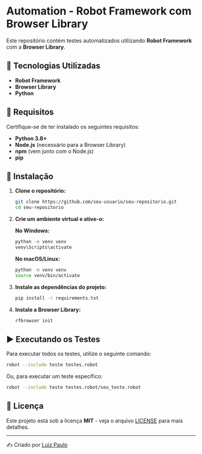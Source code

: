 # Automation - Robot Framework com Browser Library

Este repositório contém testes automatizados utilizando **Robot Framework** com a **Browser Library**.

## 🚀 Tecnologias Utilizadas

- **Robot Framework**
- **Browser Library**
- **Python**

## 📌 Requisitos

Certifique-se de ter instalado os seguintes requisitos:

- **Python 3.8+**
- **Node.js** (necessário para a Browser Library)
- **npm** (vem junto com o Node.js)
- **pip**

## 🔧 Instalação

1. **Clone o repositório:**
   ```sh
   git clone https://github.com/seu-usuario/seu-repositorio.git
   cd seu-repositorio
   ```

2. **Crie um ambiente virtual e ative-o:**

   **No Windows:**
   ```sh
   python -m venv venv
   venv\Scripts\activate
   ```

   **No macOS/Linux:**
   ```sh
   python -m venv venv
   source venv/bin/activate
   ```

3. **Instale as dependências do projeto:**
   ```sh
   pip install -r requirements.txt
   ```

4. **Instale a Browser Library:**
   ```sh
   rfbrowser init
   ```

## ▶️ Executando os Testes

Para executar todos os testes, utilize o seguinte comando:
```sh
robot --include teste testes.robot
```

Ou, para executar um teste específico:
```sh
robot --include teste testes.robot/seu_teste.robot
```

## 📜 Licença

Este projeto está sob a licença **MIT** - veja o arquivo [LICENSE](LICENSE) para mais detalhes.

---
✍️ Criado por [Luiz Paulo](https://github.com/lupajr)

